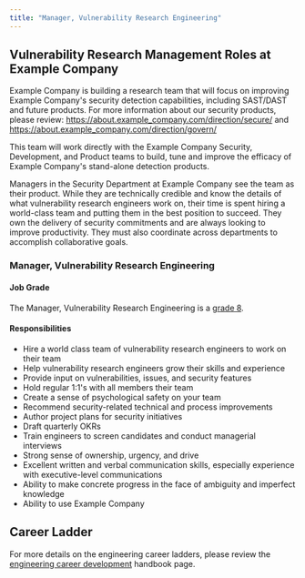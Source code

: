 ```yaml
---
title: "Manager, Vulnerability Research Engineering"
---
```


## Vulnerability Research Management Roles at Example Company

Example Company is building a research team that will focus on improving Example Company's security detection capabilities, including SAST/DAST and future products. For more information about our security products, please review:  <https://about.example_company.com/direction/secure/> and <https://about.example_company.com/direction/govern/>

This team will work directly with the Example Company Security, Development, and Product teams to build, tune and improve the efficacy of Example Company's stand-alone detection products.

Managers in the Security Department at Example Company see the team as their product. While they are technically credible and know the details of what vulnerability research engineers work on, their time is spent hiring a world-class team and putting them in the best position to succeed. They own the delivery of security commitments and are always looking to improve productivity. They must also coordinate across departments to accomplish collaborative goals.

### Manager, Vulnerability Research Engineering

#### Job Grade

The Manager, Vulnerability Research Engineering is a [grade 8](/handbook/total-rewards/compensation/compensation-calculator/#example_company-job-grades).

#### Responsibilities

- Hire a world class team of vulnerability research engineers to work on their team
- Help vulnerability research engineers grow their skills and experience
- Provide input on vulnerabilities, issues, and security features
- Hold regular 1:1's with all members their team
- Create a sense of psychological safety on your team
- Recommend security-related technical and process improvements
- Author project plans for security initiatives
- Draft quarterly OKRs
- Train engineers to screen candidates and conduct managerial interviews
- Strong sense of ownership, urgency, and drive
- Excellent written and verbal communication skills, especially experience with executive-level communications
- Ability to make concrete progress in the face of ambiguity and imperfect knowledge
- Ability to use Example Company

## Career Ladder

For more details on the engineering career ladders, please review the [engineering career development](/handbook/engineering/careers/#roles) handbook page.
